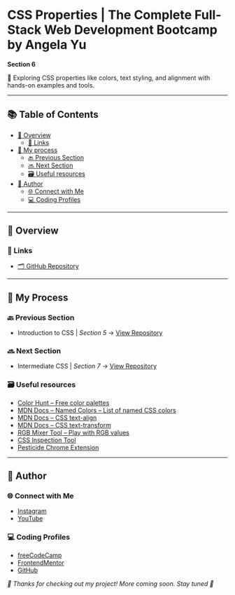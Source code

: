 # CSS Properties | The Complete Full-Stack Web Development Bootcamp by Angela Yu

**Section 6**

🎨 Exploring CSS properties like colors, text styling, and alignment with hands-on examples and tools.

---

## 📚 Table of Contents
- [🔎 Overview](#-overview)
  - [🔗 Links](#-links)
- [🧠 My process](#-my-process)
  - [🔙 Previous Section](#-previous-section)
  - [🔜 Next Section](#-next-section)
  - [🗃️ Useful resources](#️-useful-resources)
- [👤 Author](#-author)
  - [🌐 Connect with Me](#-connect-with-me)
  - [💻 Coding Profiles](#-coding-profiles)

---

## 🔎 Overview

### 🔗 Links

 - [🗂️ GitHub Repository](https://github.com/DalaScript/css-properties)

---

## 🧠 My Process

### 🔙 Previous Section

 - Introduction to CSS | *Section 5* → [View Repository](https://github.com/DalaScript/introduction-to-css)

### 🔜 Next Section

 - Intermediate CSS | *Section 7* → [View Repository](https://github.com/DalaScript/intermediate-css)

### 🗃️ Useful resources

 - [Color Hunt – Free color palettes](https://colorhunt.co/)
 - [MDN Docs – Named Colors – List of named CSS colors](https://developer.mozilla.org/en-US/docs/Web/CSS/named-color)
 - [MDN Docs – CSS text-align](https://developer.mozilla.org/en-US/docs/Web/CSS/text-align)
 - [MDN Docs – CSS text-transform](https://developer.mozilla.org/en-US/docs/Web/CSS/text-transform)
 - [RGB Mixer Tool – Play with RGB values](https://www.csfieldguide.org.nz/en/interactives/rgb-mixer/)
 - [CSS Inspection Tool](https://appbrewery.github.io/css-inspection/)
 - [Pesticide Chrome Extension](https://chromewebstore.google.com/detail/pesticide/bakpbgckdnepkmkeaiomhmfcnejndkbi?pli=1)

---

## 👤 Author

### 🌐 Connect with Me

 - [Instagram](https://www.instagram.com/DalaScript)
 - [YouTube](https://www.youtube.com/@DalaScript)

### 💻 Coding Profiles

 - [freeCodeCamp](https://www.freecodecamp.org/DalaScript)
 - [FrontendMentor](https://www.frontendmentor.io/profile/DalaScript)
 - [GitHub](https://github.com/DalaScript)

*🙌 Thanks for checking out my project! More coming soon. Stay tuned 🚀*
